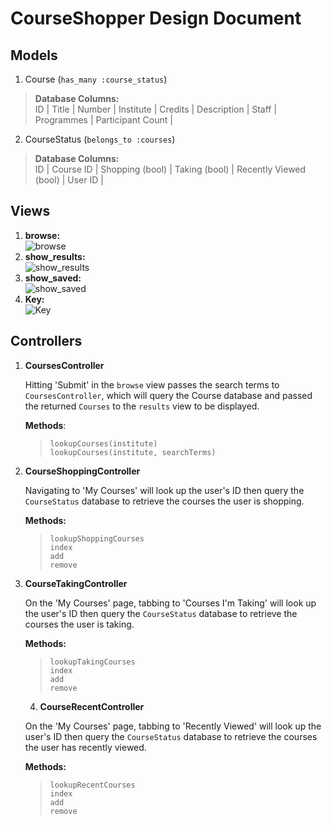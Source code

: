 # **CourseShopper Design Document**

## Models

1. Course (`has_many :course_status`)  
>**Database Columns:**  
>ID | Title | Number | Institute | Credits | Description | Staff | Programmes | Participant Count |

2. CourseStatus (`belongs_to :courses`)
>**Database Columns:**  
>ID | Course ID | Shopping (bool) | Taking (bool) | Recently Viewed (bool) | User ID |

## Views
1. **browse:**  
![browse](https://raw.github.com/jonmellman/project2/master/doc/mockups/Home%20Page.jpg?login=jonmellman&token=04d5af8937f2b203811d080e7e6e9335)  
2. **show\_results:**  
![show\_results](https://raw.github.com/jonmellman/project2/master/doc/mockups/Results%20Page.jpg?login=jonmellman&token=7898454bff4cd7d2dfa149428491b361)  
3. **show\_saved:**  
![show\_saved](https://raw.github.com/jonmellman/project2/master/doc/mockups/My%20Courses%20Page.jpg?login=jonmellman&token=5bff326da22d1f7efde1f01f7aa2af15)  
4. **Key:**  
![Key](https://raw.github.com/jonmellman/project2/master/doc/mockups/Key.jpg?login=jonmellman&token=0c2d064d82d48c8b62d5d1147678e989)

## Controllers
1. **CoursesController**

	Hitting 'Submit' in the `browse` view passes the search terms to `CoursesController`, which will query the Course database and passed the returned `Courses` to the `results` view to be displayed. 

	**Methods**:  
	>`lookupCourses(institute)`  
	>`lookupCourses(institute, searchTerms)`

2. **CourseShoppingController**  

	Navigating to 'My Courses' will look up the user's ID then query the `CourseStatus` database to retrieve the courses the user is shopping.

	**Methods:**
	>`lookupShoppingCourses`    
	>`index`  
	>`add`  
	>`remove`  

3. **CourseTakingController**  

	On the 'My Courses' page, tabbing to 'Courses I'm Taking' will look up the user's ID then query the `CourseStatus` database to retrieve the courses the user is taking.

	**Methods:**
	>`lookupTakingCourses`  
	`index`  
	>`add`  
	>`remove`  

	4. **CourseRecentController**  

	On the 'My Courses' page, tabbing to 'Recently Viewed' will look up the user's ID then query the `CourseStatus` database to retrieve the courses the user has recently viewed.

	**Methods:**
	>`lookupRecentCourses`  
	>`index`  
	>`add`  
	>`remove`  